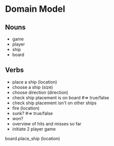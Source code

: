 Domain Model
============

Nouns
-----
* game
* player
* ship
* board

Verbs
-----
* place a ship (location)
* choose a ship (size)
* choose direction (direction)
* check ship placement is on board #=> true/false
* check ship placement isn't on other ships
* fire (location)
* sunk? #=> true/false
* won?
* overview of hits and misses so far
* initiate 2 player game

board.place_ship (location)

